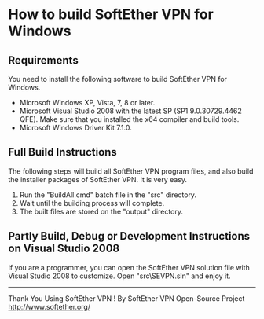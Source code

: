How to build SoftEther VPN for Windows
======================================


Requirements
------------

You need to install the following software to build SoftEther VPN for Windows.

- Microsoft Windows XP, Vista, 7, 8 or later.
- Microsoft Visual Studio 2008 with the latest SP (SP1 9.0.30729.4462 QFE).
  Make sure that you installed the x64 compiler and build tools.
- Microsoft Windows Driver Kit 7.1.0.


Full Build Instructions
-----------------------

The following steps will build all SoftEther VPN program files, and also build
the installer packages of SoftEther VPN. It is very easy.

1. Run the "BuildAll.cmd" batch file in the "src" directory.
2. Wait until the building process will complete.
3. The built files are stored on the "output" directory.


Partly Build, Debug or Development Instructions on Visual Studio 2008
---------------------------------------------------------------------

If you are a programmer, you can open the SoftEther VPN solution file
with Visual Studio 2008 to customize. Open "src\SEVPN.sln" and enjoy it.


************************************
Thank You Using SoftEther VPN !
By SoftEther VPN Open-Source Project
http://www.softether.org/
